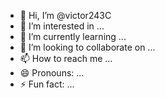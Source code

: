 - 👋 Hi, I’m @victor243C
- 👀 I’m interested in ...
- 🌱 I’m currently learning ...
- 💞️ I’m looking to collaborate on ...
- 📫 How to reach me ...
- 😄 Pronouns: ...
- ⚡ Fun fact: ...

<!---
victor243C/victor243C is a ✨ special ✨ repository because its `README.md` (this file) appears on your GitHub profile.
You can click the Preview link to take a look at your changes.
--->
